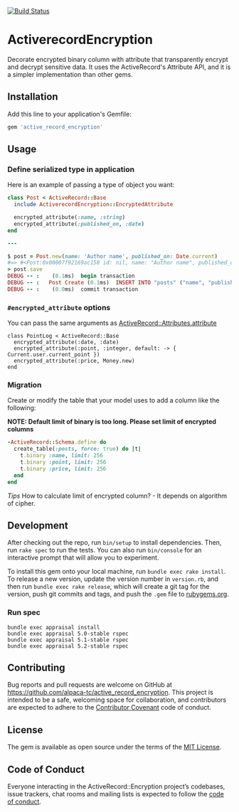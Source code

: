 [![Build Status](https://travis-ci.org/alpaca-tc/active_record_encryption.png)](https://travis-ci.org/alpaca-tc/active_record_encryption)

# ActiverecordEncryption

Decorate encrypted binary column with attribute that transparently encrypt and decrypt sensitive data.
It uses the ActiveRecord's Attribute API, and it is a simpler implementation than other gems.

## Installation

Add this line to your application's Gemfile:

```ruby
gem 'active_record_encryption'
```

## Usage

### Define serialized type in application

Here is an example of passing a type of object you want:

```ruby
class Post < ActiveRecord::Base
  include ActiverecordEncryption::EncryptedAttribute

  encrypted_attribute(:name, :string)
  encrypted_attribute(:published_on, :date)
end

---

$ post = Post.new(name: 'Author name', published_on: Date.current)
#=> #<Post:0x00007f92169ac158 id: nil, name: "Author name", published_on: Thu, 29 Mar 2018>
> post.save
DEBUG -- :    (0.1ms)  begin transaction
DEBUG -- :   Post Create (0.1ms)  INSERT INTO "posts" ("name", "published_on") VALUES (?, ?)  [["name", "N\xFA\xDD\xC2\xB0&\xAE\x9A..."], ["published_on", "N\xFA\xDD\xX2\xB0&\xAE\x9A..."]]
DEBUG -- :    (0.0ms)  commit transaction
```

### `#encrypted_attribute` options

You can pass the same arguments as [ActiveRecord::Attributes.attribute](https://apidock.com/rails/ActiveRecord/Attributes/ClassMethods/attribute)

```
class PointLog < ActiveRecord::Base
  encrypted_attribute(:date, :date)
  encrypted_attribute(:point, :integer, default: -> { Current.user.current_point })
  encrypted_attribute(:price, Money.new)
end
```

### Migration

Create or modify the table that your model uses to add a column like the following:

**NOTE: Default limit of binary is too long. Please set limit of encrypted columns**

```ruby
-ActiveRecord::Schema.define do
  create_table(:posts, force: true) do |t|
    t.binary :name, limit: 256
    t.binary :point, limit: 256
    t.binary :price, limit: 256
  end
end
```

*Tips* How to calculate limit of encrypted column? - It depends on algorithm of cipher.

## Development

After checking out the repo, run `bin/setup` to install dependencies. Then, run `rake spec` to run the tests. You can also run `bin/console` for an interactive prompt that will allow you to experiment.

To install this gem onto your local machine, run `bundle exec rake install`. To release a new version, update the version number in `version.rb`, and then run `bundle exec rake release`, which will create a git tag for the version, push git commits and tags, and push the `.gem` file to [rubygems.org](https://rubygems.org).

### Run spec

```
bundle exec appraisal install
bundle exec appraisal 5.0-stable rspec
bundle exec appraisal 5.1-stable rspec
bundle exec appraisal 5.2-stable rspec
```

## Contributing

Bug reports and pull requests are welcome on GitHub at https://github.com/alpaca-tc/active_record_encryption. This project is intended to be a safe, welcoming space for collaboration, and contributors are expected to adhere to the [Contributor Covenant](http://contributor-covenant.org) code of conduct.

## License

The gem is available as open source under the terms of the [MIT License](https://opensource.org/licenses/MIT).

## Code of Conduct

Everyone interacting in the ActiveRecord::Encryption project’s codebases, issue trackers, chat rooms and mailing lists is expected to follow the [code of conduct](https://github.com/alpaca-tc/active_record_encryption/blob/master/CODE_OF_CONDUCT.md).
